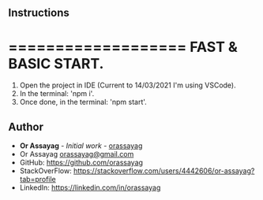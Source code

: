 ## Instructions

===================
FAST & BASIC START.
===================
1. Open the project in IDE (Current to 14/03/2021 I'm using VSCode).
2. In the terminal: 'npm i'.
3. Once done, in the terminal: 'npm start'.

## Author

* **Or Assayag** - *Initial work* - [orassayag](https://github.com/orassayag)
* Or Assayag <orassayag@gmail.com>
* GitHub: https://github.com/orassayag
* StackOverFlow: https://stackoverflow.com/users/4442606/or-assayag?tab=profile
* LinkedIn: https://linkedin.com/in/orassayag